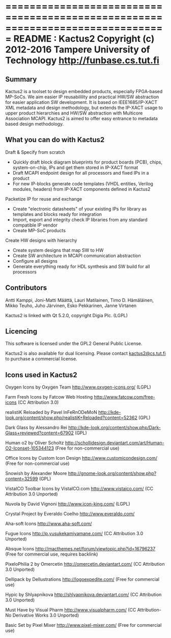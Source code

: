 
===============================================================================
                                README : Kactus2
           Copyright (c) 2012-2016 Tampere University of Technology
                            http://funbase.cs.tut.fi
===============================================================================

Summary
----------------------------------------------------

Kactus2 is a toolset to design embedded products, especially FPGA-based
MP-SoCs. We aim easier IP reusabilility and practical HW/SW abstraction for
easier application SW development. It is based on IEEE1685/IP-XACT XML metadata
and design methodology, but extends the IP-XACT usage to upper product
hierarchies and HW/SW abstraction with Multicore Association MCAPI. Kactus2 is
aimed to offer easy entrance to metadata based design methodology.


What you can do with Kactus2
----------------------------------------------------

Draft & Specify from scratch
 * Quickly draft block diagram blueprints for product boards (PCB), chips,
   system-on-chip, IPs and get them stored in IP-XACT format
 * Draft MCAPI endpoint design for all processors and fixed IPs in a product
 * For new IP-blocks generate code templates (VHDL entities, Verilog modules, 
   headers) from IP-XACT components defined in Kactus2

Packetize IP for reuse and exchange
 * Create "electronic datasheets" of your existing IPs for library as templates
   and blocks ready for integration
 * Import, export and integrity check IP libraries from any standard compatible
   IP vendor
 * Create MP-SoC products

Create HW designs with hierarchy
 * Create system designs that map SW to HW
 * Create SW architecture in MCAPI communication abstraction
 * Configure all designs
 * Generate everything ready for HDL synthesis and SW build for all processors

Contributors
----------------------------------------------------

Antti Kamppi, Joni-Matti Määttä, Lauri Matilainen, Timo D. Hämäläinen,
Mikko Teuho, Juho Järvinen, Esko Pekkarinen, Janne Virtanen


Kactus2 is linked with Qt 5.2.0, copyright Digia Plc. (LGPL)

Licencing
----------------------------------------------------

This software is licensed under the GPL2 General Public License.

Kactus2 is also available for dual licensing. Please contact kactus2@cs.tut.fi
to purchase a commercial license.


Icons used in Kactus2
----------------------------------------------------

Oxygen Icons by Oxygen Team
http://www.oxygen-icons.org/ (LGPL)

Farm Fresh Icons by Fatcow Web Hosting
http://www.fatcow.com/free-icons (CC Attribution 3.0)

realistiK Reloaded by Pavel InFeRnODeMoN
http://kde-look.org/content/show.php/realistiK+Reloaded?content=52362 (GPL)

Dark Glass by Alessandro Rei
http://kde-look.org/content/show.php/Dark-Glass+reviewed?content=67902 (GPL)

Human o2 by Oliver Scholtz
http://schollidesign.deviantart.com/art/Human-O2-Iconset-105344123
(Free for non-commercial use)

Office Icons by Custom Icon Design
http://www.customicondesign.com/ (Free for non-commercial use)

Snowish by Alexander Moore
http://gnome-look.org/content/show.php?content=32599 (GPL)

VistaICO Toolbar Icons by VistaICO.com
http://www.vistaico.com/ (CC Attribution 3.0 Unported)

Nuvola by David Vignoni
http://www.icon-king.com/ (LGPL)

Crystal Project by Everaldo Coelho
http://www.everaldo.com/

Aha-soft Icons
http://www.aha-soft.com/

Fugue Icons
http://p.yusukekamiyamane.com/ (CC Attribution 3.0 Unported)

Absque Icons
http://macthemes.net/forum/viewtopic.php?id=16796237 (Free for commercial use, requires backlink)

PixeloPhilia 2 by Omercetin
http://omercetin.deviantart.com/ (CC Attribution 3.0 Unported)

Dellipack by Dellustrations
http://logoexpedite.com/ (Free for commercial use)

Hypic by Shlyapnikova
http://shlyapnikova.deviantart.com/ (CC Attribution 3.0 Unported)

Must Have by Visual Pharm
http://www.visualpharm.com/ (CC Attribution-No Derivative Works 3.0 Unported)

Basic Set by Pixel Mixer
http://www.pixel-mixer.com/ (Free for commercial use)
